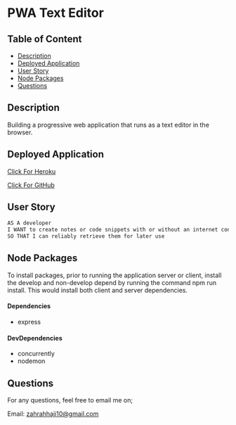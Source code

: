 # PWA Text Editor

## Table of Content

- [Description](#description)
- [Deployed Application](#Deployed-Application)
- [User Story](#User-Story)
- [Node Packages](#node-packages)
- [Questions](#questions)

## Description

Building a progressive web application that runs as a text editor in the browser.

## Deployed Application

[Click For Heroku](https://text-editor-zahra.herokuapp.com/)

[Click For GitHub](https://github.com/zahrahaji10/pwa-text-editor/tree/dev)

## User Story

```md
AS A developer
I WANT to create notes or code snippets with or without an internet connection
SO THAT I can reliably retrieve them for later use
```

## Node Packages

To install packages, prior to running the application server or client, install the develop and non-develop depend by running the command npm run install. This would install both client and server dependencies.

#### Dependencies

- express

#### DevDependencies

- concurrently
- nodemon

## Questions

For any questions, feel free to email me on;

Email: zahrahhaji10@gmail.com
